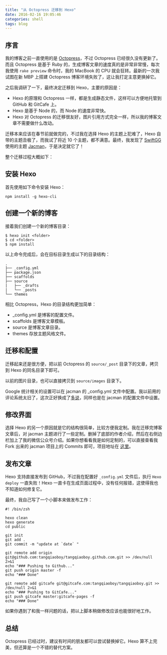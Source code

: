 ```yaml
---
title: "从 Octopress 迁移到 Hexo"
date: 2016-02-16 19:05:46
categories: shell
tags: blog
---
```


## 序言

我的博客之前一直使用的是 [Octopress](http://octopress.org/)，不过 Octopress 已经很久没有更新了。而且 Octopress 是基于 Ruby 的，生成博客文章的速度真的是非常非常慢，每次我使用 `rake preview` 命令时，我的 MacBook 的 CPU 就会狂转。最新的一次我试图在新 MBP 上搭建 Octopress 博客环境失败了，这让我打定主意更换掉它。

之后我调研了一下，最终决定迁移到 Hexo，主要的原因是：

 * Hexo 的原理和 Octopress 一样，都是生成静态文件，这样可以方便地托管到 GitHub 和 GitCafe 上。
 * Hexo 是基于 Node 的，而 Node 的速度非常快。
 * Hexo 对 Octopress 的迁移很友好，图片引用方式完全一样，所以我的博客文章不需要做什么改动。

迁移本来应该在春节前就做完的，不过我在选择 Hexo 的主题上犯难了，Hexo 自带的主题丑极了，而我试了将近 10 个主题，都不满意。最终，我发现了 [SwiftGG](http://swift.gg/) 使用的主题 [Jacman](https://github.com/wuchong/jacman)，于是决定就它了！

整个迁移过程大概如下：

## 安装 Hexo

首先使用如下命令安装 Hexo：

```
npm install -g hexo-cli
```

## 创建一个新的博客

接着我们创建一个新的博客目录：

```
$ hexo init <folder>
$ cd <folder>
$ npm install
```

以上命令完成后，会在目标目录生成以下的目录结构：

```
.
├── _config.yml
├── package.json
├── scaffolds
├── source
|   ├── _drafts
|   └── _posts
└── themes
```

相比 Octopress，Hexo 的目录结构更加简单：

 * _config.yml 是博客的配置文件。
 * scaffolds 是博客文章模板。
 * source 是博客文章目录。
 * themes 存放主题风格文件。

## 迁移和配置

迁移起来还是很方便，把以前 Octopress 的 `source/_post` 目录下的文章，拷贝到 Hexo 的同名目录下即可。

以前的图片目录，也可以直接拷贝到 `source/images` 目录下。

Google 统计相关的设置可以在 jacman 的 _config.yml 文件中配置。我以前用的评论系统太旧了，这次正好换成了[多说](http://tangqiaoboy.duoshuo.com/)，同样也是在 jacman 的配置文件中设置。

## 修改界面

选择 Hexo 的另一个原因就是它的结构很简单，比较方便我定制。我在迁移完博客文章后，对 jacman 主题进行了一些定制。删掉了底部的作者介绍，然后在右侧边栏加上了我的微信公众号介绍。如果你想看看我是如何定制的，可以直接查看我 Fork 出来的 jacman 项目上的 Commits 即可，项目地址在 [这里](https://github.com/tangqiaoboy/jacman)。

## 发布文章

Hexo 支持直接发布到 GitHub，不过我在配置好 `_config.yml` 文件后，执行 `Hexo deploy` 一直失败！Hexo 一直卡在生成页面过程中，没有任何报错，这使得我也不知道如何修复它。

最终，我自己写了一个小脚本来做发布工作：

```
#! /bin/zsh

hexo clean
hexo generate
cd public

git init
git add .
git commit -m "update at `date` "

git remote add origin git@github.com:tangqiaoboy/tangqiaoboy.github.com.git >> /dev/null 2>&1
echo "### Pushing to Github..."
git push origin master -f
echo "### Done"

git remote add gitcafe git@gitcafe.com:tangqiaoboy/tangqiaoboy.git >> /dev/null 2>&1
echo "### Pushing to GitCafe..."
git push gitcafe master:gitcafe-pages -f
echo "### Done"
```

如果你遇到了和我一样问题的话，把以上脚本稍做修改应该也能很好地工作。

## 总结

Octopress 已经过时，建议有时间的朋友都可以尝试替换掉它。Hexo 算不上完美，但还算是一个不错的替代方案。

